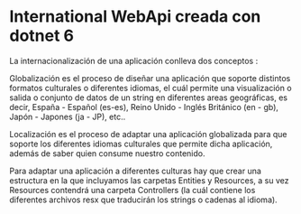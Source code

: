 # International WebApi creada con dotnet 6

La internacionalización de una aplicación conlleva dos conceptos :

Globalización es el proceso de diseñar una aplicación que soporte distintos formatos culturales o diferentes idiomas, el cuál permite una visualización o salida o conjunto de datos de un string en diferentes areas geográficas, es decir, España - Español (es-es), 
Reino Unido - Inglés Británico (en - gb), Japón - Japones (ja - JP), etc..

Localización es el proceso de adaptar una aplicación globalizada para que soporte los diferentes idiomas culturales que permite dicha aplicación, además de saber quien consume nuestro contenido.

Para adaptar una aplicación a diferentes culturas hay que crear una estructura en la que incluyamos las carpetas Entities y Resources, a su vez Resources contendrá una carpeta Controllers (la cuál contiene los diferentes archivos resx que traducirán los strings o cadenas al idioma).

